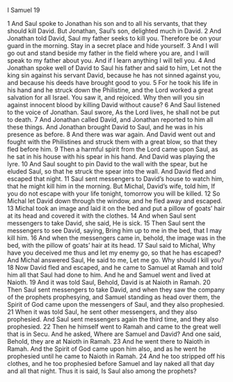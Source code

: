 I Samuel 19

1	And Saul spoke to Jonathan his son and to all his servants, that they should kill David. But Jonathan, Saul’s son, delighted much in David.
2	And Jonathan told David, Saul my father seeks to kill you. Therefore be on your guard in the morning. Stay in a secret place and hide yourself.
3	And I will go out and stand beside my father in the field where you are, and I will speak to my father about you. And if I learn anything I will tell you.
4	And Jonathan spoke well of David to Saul his father and said to him, Let not the king sin against his servant David, because he has not sinned against you, and because his deeds have brought good to you.
5	For he took his life in his hand and he struck down the Philistine, and the Lord worked a great salvation for all Israel. You saw it, and rejoiced. Why then will you sin against innocent blood by killing David without cause?
6	And Saul listened to the voice of Jonathan. Saul swore, As the Lord lives, he shall not be put to death.
7	And Jonathan called David, and Jonathan reported to him all these things. And Jonathan brought David to Saul, and he was in his presence as before.
8	And there was war again. And David went out and fought with the Philistines and struck them with a great blow, so that they fled before him.
9	Then a harmful spirit from the Lord came upon Saul, as he sat in his house with his spear in his hand. And David was playing the lyre.
10	And Saul sought to pin David to the wall with the spear, but he eluded Saul, so that he struck the spear into the wall. And David fled and escaped that night.
11	Saul sent messengers to David’s house to watch him, that he might kill him in the morning. But Michal, David’s wife, told him, If you do not escape with your life tonight, tomorrow you will be killed.
12	So Michal let David down through the window, and he fled away and escaped.
13	Michal took an image and laid it on the bed and put a pillow of goats’ hair at its head and covered it with the clothes.
14	And when Saul sent messengers to take David, she said, He is sick.
15	Then Saul sent the messengers to see David, saying, Bring him up to me in the bed, that I may kill him.
16	And when the messengers came in, behold, the image was in the bed, with the pillow of goats’ hair at its head.
17	Saul said to Michal, Why have you deceived me thus and let my enemy go, so that he has escaped? And Michal answered Saul, He said to me, Let me go. Why should I kill you?
18	Now David fled and escaped, and he came to Samuel at Ramah and told him all that Saul had done to him. And he and Samuel went and lived at Naioth.
19	And it was told Saul, Behold, David is at Naioth in Ramah.
20	Then Saul sent messengers to take David, and when they saw the company of the prophets prophesying, and Samuel standing as head over them, the Spirit of God came upon the messengers of Saul, and they also prophesied.
21	When it was told Saul, he sent other messengers, and they also prophesied. And Saul sent messengers again the third time, and they also prophesied.
22	Then he himself went to Ramah and came to the great well that is in Secu. And he asked, Where are Samuel and David? And one said, Behold, they are at Naioth in Ramah.
23	And he went there to Naioth in Ramah. And the Spirit of God came upon him also, and as he went he prophesied until he came to Naioth in Ramah.
24	And he too stripped off his clothes, and he too prophesied before Samuel and lay naked all that day and all that night. Thus it is said, Is Saul also among the prophets?

